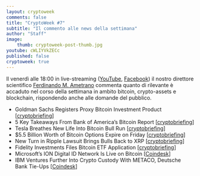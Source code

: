 ```yaml
---
layout: cryptoweek
comments: false
title: "CryptoWeek #7"
subtitle: "Il commento alle news della settimana" 
author: "Staff"
image:
    thumb: cryptoweek-post-thumb.jpg
youtube: cWLIYVkZECc
published: false
cryptoweek: true
---
```


Il venerdì alle 18:00 in live-streaming
([YouTube](https://www.youtube.com/watch?v=6SVoSmLxNhM&list=PLTLa2tRY91LI9MN6-_ai0J6jTRcY8znDc),
[Facebook](https://www.facebook.com/DigitalGoldInstitute))
il nostro direttore scientifico [Ferdinando M. Ametrano](https://www.ametrano.net)
commenta quanto di rilevante è accaduto nel corso della settimana
in ambito bitcoin, crypto-assets e blockchain,
rispondendo anche alle domande del pubblico.

<!--div id="buzzsprout-player-8173333"></div>
<script src="https://www.buzzsprout.com/1686991/8173333-cryptoweek-6-19-marzo-2021.js?container_id=buzzsprout-player-8173333&player=small" type="text/javascript" charset="utf-8"></script-->

- Goldman Sachs Registers Proxy Bitcoin Investment Product [[cryptobriefing](https://cryptobriefing.com/goldman-sachs-registers-proxy-bitcoin-investment-product/)]
- 5 Key Takeaways From Bank of America’s Bitcoin Report [[cryptobriefing](https://cryptobriefing.com/5-key-takeaways-bank-americas-bitcoin-report/)]
- Tesla Breathes New Life Into Bitcoin Bull Run [[cryptobriefing](https://cryptobriefing.com/tesla-breathes-new-life-bitcoin-bull-run/)]
- $5.5 Billion Worth of Bitcoin Options Expire on Friday [[cryptobriefing](https://cryptobriefing.com/5-5-billion-worth-of-bitcoin-options-expire-on-friday/)]
- New Turn in Ripple Lawsuit Brings Bulls Back to XRP [[cryptobriefing](https://cryptobriefing.com/new-turn-ripple-lawsuit-brings-bulls-back-xrp/)]
- Fidelity Investments Files Bitcoin ETF Application [[cryptobriefing](https://cryptobriefing.com/fidelity-investments-files-bitcoin-etf-application/)]
- Microsoft’s ION Digital ID Network Is Live on Bitcoin [[Coindesk](https://www.coindesk.com/micorosfts-ion-digital-id-network-live-bitcoin)]
- IBM Ventures Further Into Crypto Custody With METACO, Deutsche Bank Tie-Ups [[Coindesk](https://www.coindesk.com/ibm-crypto-custody-metaco-deutsche-bank)]